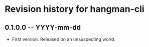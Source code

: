 # Revision history for hangman-cli

## 0.1.0.0 -- YYYY-mm-dd

* First version. Released on an unsuspecting world.

